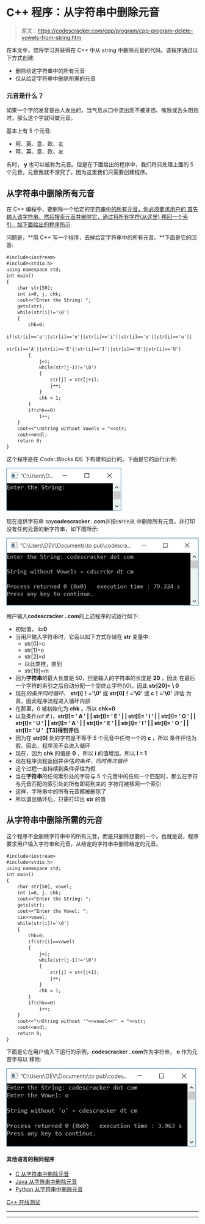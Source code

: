 # C++ 程序：从字符串中删除元音

> 原文：<https://codescracker.com/cpp/program/cpp-program-delete-vowels-from-string.htm>

在本文中，您将学习并获得在 C++ 中从 string 中删除元音的代码。该程序通过以下方式创建:

*   删除给定字符串中的所有元音
*   仅从给定字符串中删除所需的元音

### 元音是什么？

如果一个字的发音是由人发出的，当气息从口中流出而不被牙齿、嘴唇或舌头阻挡时。那么这个字就叫做元音。

基本上有 5 个元音:

*   阿、英、意、欧、友
*   阿、英、意、欧、友

有时， **y** 也可以被称为元音。但是在下面给出的程序中，我们将只处理上面的 5 个元音。元音我就不深究了。因为这里我们只需要创建程序。

## 从字符串中删除所有元音

在 C++ 编程中，要删除一个给定的[字符串中的所有元音，你必须要求用户的 首先输入该字符串。然后搜索元音并删除它，通过将所有字符(从这里) 移回一个索引，如下面给出的程序所示](/cpp/cpp-strings.htm)

问题是，**用 C++ 写一个程序，去掉给定字符串中的所有元音。**下面是它的回答:

```
#include<iostream>
#include<stdio.h>
using namespace std;
int main()
{
    char str[50];
    int i=0, j, chk;
    cout<<"Enter the String: ";
    gets(str);
    while(str[i]!='\0')
    {
        chk=0;
        if(str[i]=='a'||str[i]=='e'||str[i]=='i'||str[i]=='o'||str[i]=='u'||
           str[i]=='A'||str[i]=='E'||str[i]=='I'||str[i]=='O'||str[i]=='U')
        {
            j=i;
            while(str[j-1]!='\0')
            {
                str[j] = str[j+1];
                j++;
            }
            chk = 1;
        }
        if(chk==0)
            i++;
    }
    cout<<"\nString without Vowels = "<<str;
    cout<<endl;
    return 0;
}
```

这个程序是在 *Code::Blocks* IDE 下构建和运行的。下面是它的运行示例:

![C++ program delete vowels from string](img/b5537e7c3fd74658eec4a7dcd0f125f4.png)

现在提供字符串 say**codescracker . com**并按`ENTER`从 中删除所有元音，并打印没有任何元音的新字符串，如下图所示:

![remove vowels from string c++](img/1c7f4b0be8107b39893f69588cd2f435.png)

用户输入**codescracker . com**的上述程序的试运行如下:

*   初始值， **i=0**
*   当用户输入字符串时，它会以如下方式存储在 **str** 变量中:
    *   str[0]=c
    *   str[1]=o
    *   str[2]=d
    *   以此类推，直到
    *   str[19]=m
*   因为**字符串**的最大长度是 50，但是输入的字符串的长度是 **20** ，因此 在最后一个字符的索引之后自动分配一个空终止字符(\0)。因此 **str[20]= \ 0**
*   现在*的条件同时循环*、 **str[i]！='\0'** 或 **str[0]！='\0'** 或 **c！='\0'** 评估 为真，因此程序流程进入循环内部
*   在那里，0 被初始化为 **chk** 。所以 **chk=0**
*   以及条件(of **if** )，**str[I]= ' A ' | | str[I]= ' E ' | | str[I]= ' I ' | | str[I]= ' O ' | | str[I]= ' U ' | | str[I]= ' A ' | | str[I]= ' E ' | | str[I]= ' I ' | | str[I]= ' O ' | | str[I]= ' U '【T3]得到评估**
*   因为在 **str[0]** 处的字符是不等于 5 个元音中任何一个的 **c** ，所以 条件评估为假。因此，程序流不会进入循环
*   现在，因为 **chk** 的值是 **0** ，所以 **i** 的值增加。所以 **I = 1**
*   现在程序流程返回并评估*的条件，同时再次循环*
*   这个过程一直持续到条件评估为假
*   当在**字符串**的任何索引处的字符与 5 个元音中的任何一个匹配时，那么在字符与元音匹配的索引处的所有即将到来的 字符将被移回一个索引
*   这样，字符串中的所有元音都被删除了
*   所以退出循环后，只需打印出 **str** 的值

## 从字符串中删除所需的元音

这个程序不会删除字符串中的所有元音，而是只删除想要的一个。也就是说，程序要求用户输入字符串和元音，从给定的字符串中删除给定的元音。

```
#include<iostream>
#include<stdio.h>
using namespace std;
int main()
{
    char str[50], vowel;
    int i=0, j, chk;
    cout<<"Enter the String: ";
    gets(str);
    cout<<"Enter the Vowel: ";
    cin>>vowel;
    while(str[i]!='\0')
    {
        chk=0;
        if(str[i]==vowel)
        {
            j=i;
            while(str[j-1]!='\0')
            {
                str[j] = str[j+1];
                j++;
            }
            chk = 1;
        }
        if(chk==0)
            i++;
    }
    cout<<"\nString without '"<<vowel<<"' = "<<str;
    cout<<endl;
    return 0;
}
```

下面是它在用户输入下运行的示例，**codescracker . com**作为字符串， **o** 作为元音字母以 移除:

![remove desired vowel from string c++](img/8fc18747d2df50dddbdf39cf737d436c.png)

#### 其他语言的相同程序

*   [C 从字符串中删除元音](/c/program/c-program-delete-vowels-from-string.htm)
*   [Java 从字符串中删除元音](/java/program/java-program-delete-vowels-from-string.htm)
*   [Python 从字符串中删除元音](/python/program/python-program-remove-vowels-from-string.htm)

[C++ 在线测试](/exam/showtest.php?subid=3)

* * *

* * *